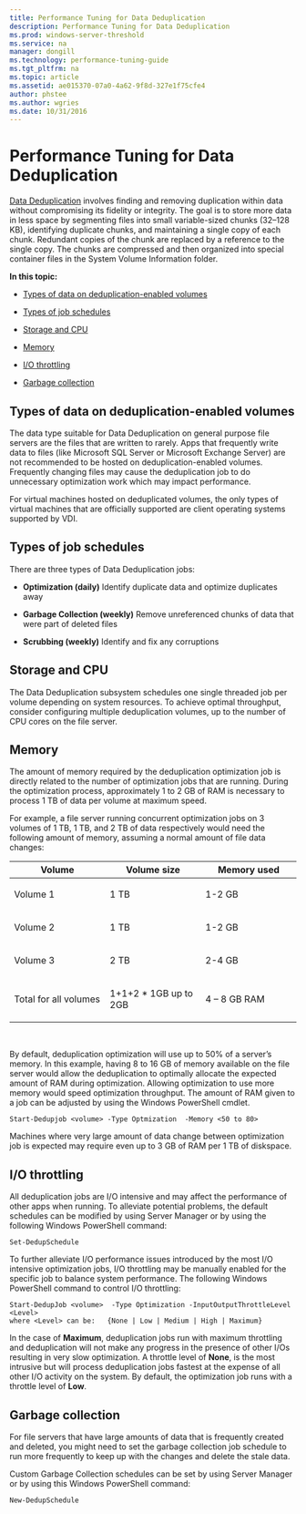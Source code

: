 ```yaml
---
title: Performance Tuning for Data Deduplication
description: Performance Tuning for Data Deduplication
ms.prod: windows-server-threshold
ms.service: na
manager: dongill
ms.technology: performance-tuning-guide
ms.tgt_pltfrm: na
ms.topic: article
ms.assetid: ae015370-07a0-4a62-9f8d-327e1f75cfe4
author: phstee
ms.author: wgries
ms.date: 10/31/2016
---
```


# Performance Tuning for Data Deduplication


[Data Deduplication](http://technet.microsoft.com/library/hh831602.aspx) involves finding and removing duplication within data without compromising its fidelity or integrity. The goal is to store more data in less space by segmenting files into small variable-sized chunks (32–128 KB), identifying duplicate chunks, and maintaining a single copy of each chunk. Redundant copies of the chunk are replaced by a reference to the single copy. The chunks are compressed and then organized into special container files in the System Volume Information folder.

**In this topic:**

-   [Types of data on deduplication-enabled volumes](#typesdata)

-   [Types of job schedules](#jobs)

-   [Storage and CPU](#cpu)

-   [Memory](#memory)

-   [I/O throttling](#throttle)

-   [Garbage collection](#garbage)

## <a href="" id="typesdata"></a>Types of data on deduplication-enabled volumes


The data type suitable for Data Deduplication on general purpose file servers are the files that are written to rarely. Apps that frequently write data to files (like Microsoft SQL Server or Microsoft Exchange Server) are not recommended to be hosted on deduplication-enabled volumes. Frequently changing files may cause the deduplication job to do unnecessary optimization work which may impact performance.

For virtual machines hosted on deduplicated volumes, the only types of virtual machines that are officially supported are client operating systems supported by VDI.

## <a href="" id="jobs"></a>Types of job schedules


There are three types of Data Deduplication jobs:

-   **Optimization (daily)** Identify duplicate data and optimize duplicates away

-   **Garbage Collection (weekly)** Remove unreferenced chunks of data that were part of deleted files

-   **Scrubbing (weekly)** Identify and fix any corruptions

## <a href="" id="cpu"></a>Storage and CPU


The Data Deduplication subsystem schedules one single threaded job per volume depending on system resources. To achieve optimal throughput, consider configuring multiple deduplication volumes, up to the number of CPU cores on the file server.

## Memory


The amount of memory required by the deduplication optimization job is directly related to the number of optimization jobs that are running. During the optimization process, approximately 1 to 2 GB of RAM is necessary to process 1 TB of data per volume at maximum speed.

For example, a file server running concurrent optimization jobs on 3 volumes of 1 TB, 1 TB, and 2 TB of data respectively would need the following amount of memory, assuming a normal amount of file data changes:

<table>
<colgroup>
<col width="33%" />
<col width="33%" />
<col width="33%" />
</colgroup>
<thead>
<tr class="header">
<th>Volume</th>
<th>Volume size</th>
<th>Memory used</th>
</tr>
</thead>
<tbody>
<tr class="odd">
<td><p>Volume 1</p></td>
<td><p>1 TB</p></td>
<td><p>1-2 GB</p></td>
</tr>
<tr class="even">
<td><p>Volume 2</p></td>
<td><p>1 TB</p></td>
<td><p>1-2 GB</p></td>
</tr>
<tr class="odd">
<td><p>Volume 3</p></td>
<td><p>2 TB</p></td>
<td><p>2-4 GB</p></td>
</tr>
<tr class="even">
<td><p>Total for all volumes</p></td>
<td><p>1+1+2 * 1GB up to 2GB</p></td>
<td><p>4 – 8 GB RAM</p></td>
</tr>
</tbody>
</table>

 

By default, deduplication optimization will use up to 50% of a server’s memory. In this example, having 8 to 16 GB of memory available on the file server would allow the deduplication to optimally allocate the expected amount of RAM during optimization. Allowing optimization to use more memory would speed optimization throughput. The amount of RAM given to a job can be adjusted by using the Windows PowerShell cmdlet.

``` syntax
Start-Dedupjob <volume> -Type Optmization  -Memory <50 to 80>
```

Machines where very large amount of data change between optimization job is expected may require even up to 3 GB of RAM per 1 TB of diskspace.

## <a href="" id="throttle"></a>I/O throttling


All deduplication jobs are I/O intensive and may affect the performance of other apps when running. To alleviate potential problems, the default schedules can be modified by using Server Manager or by using the following Windows PowerShell command:

``` syntax
Set-DedupSchedule
```

To further alleviate I/O performance issues introduced by the most I/O intensive optimization jobs, I/O throttling may be manually enabled for the specific job to balance system performance. The following Windows PowerShell command to control I/O throttling:

``` syntax
Start-DedupJob <volume>  -Type Optimization -InputOutputThrottleLevel <Level>
where <Level> can be:   {None | Low | Medium | High | Maximum}
```

In the case of **Maximum**, deduplication jobs run with maximum throttling and deduplication will not make any progress in the presence of other I/Os resulting in very slow optimization. A throttle level of **None**, is the most intrusive but will process deduplication jobs fastest at the expense of all other I/O activity on the system. By default, the optimization job runs with a throttle level of **Low**.

## <a href="" id="garbage"></a>Garbage collection


For file servers that have large amounts of data that is frequently created and deleted, you might need to set the garbage collection job schedule to run more frequently to keep up with the changes and delete the stale data.

Custom Garbage Collection schedules can be set by using Server Manager or by using this Windows PowerShell command:

``` syntax
New-DedupSchedule
```
